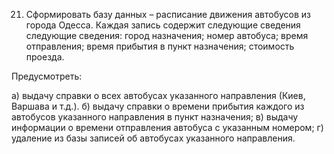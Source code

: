 21. Сформировать базу данных – расписание движения автобусов из города Одесса. Каждая запись содержит следующие сведения следующие сведения:
город назначения;
номер автобуса;
время отправления;
время прибытия в пункт назначения;
стоимость проезда.

Предусмотреть:

а) выдачу справки о всех автобусах указанного направления (Киев, Варшава и т.д.).
б) выдачу справки о времени прибытия каждого из автобусов указанного направления в пункт назначения;
в) выдачу информации о времени отправления автобуса с указанным номером;
г) удаление из базы записей об автобусах указанного направления.
